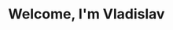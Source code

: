 <div id="header" align="center"> <h1>Welcome, I'm Vladislav </h1> </div>









<!--
Написать в общем про себя
Ссылка на тг
Написать про изучаемые/изученые языки
Скрины статистики гита
-->
